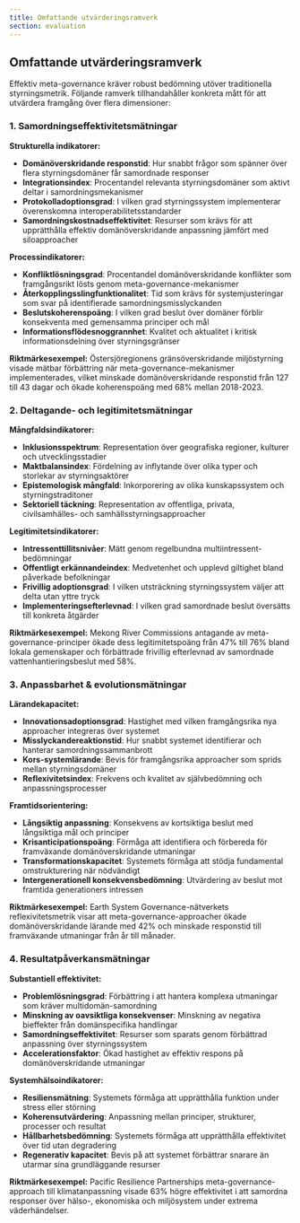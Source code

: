 ```yaml
---
title: Omfattande utvärderingsramverk
section: evaluation
---
```


## Omfattande utvärderingsramverk

Effektiv meta-governance kräver robust bedömning utöver traditionella styrningsmetrik. Följande ramverk tillhandahåller konkreta mått för att utvärdera framgång över flera dimensioner:

### 1. Samordningseffektivitetsmätningar

**Strukturella indikatorer:**
- **Domänöverskridande responstid**: Hur snabbt frågor som spänner över flera styrningsdomäner får samordnade responser
- **Integrationsindex**: Procentandel relevanta styrningsdomäner som aktivt deltar i samordningsmekanismer
- **Protokolladoptionsgrad**: I vilken grad styrningssystem implementerar överenskomna interoperabilitetsstandarder
- **Samordningskostnadseffektivitet**: Resurser som krävs för att upprätthålla effektiv domänöverskridande anpassning jämfört med siloapproacher

**Processindikatorer:**
- **Konfliktlösningsgrad**: Procentandel domänöverskridande konflikter som framgångsrikt lösts genom meta-governance-mekanismer
- **Återkopplingsslingfunktionalitet**: Tid som krävs för systemjusteringar som svar på identifierade samordningsmisslyckanden
- **Beslutskoherenspoäng**: I vilken grad beslut över domäner förblir konsekventa med gemensamma principer och mål
- **Informationsflödesnoggrannhet**: Kvalitet och aktualitet i kritisk informationsdelning över styrningsgränser

**Riktmärkesexempel:**
Östersjöregionens gränsöverskridande miljöstyrning visade mätbar förbättring när meta-governance-mekanismer implementerades, vilket minskade domänöverskridande responstid från 127 till 43 dagar och ökade koherenspoäng med 68% mellan 2018-2023.

### 2. Deltagande- och legitimitetsmätningar

**Mångfaldsindikatorer:**
- **Inklusionsspektrum**: Representation över geografiska regioner, kulturer och utvecklingsstadier
- **Maktbalansindex**: Fördelning av inflytande över olika typer och storlekar av styrningsaktörer
- **Epistemologisk mångfald**: Inkorporering av olika kunskapssystem och styrningstraditoner
- **Sektoriell täckning**: Representation av offentliga, privata, civilsamhälles- och samhällsstyrningsapproacher

**Legitimitetsindikatorer:**
- **Intressenttillitsnivåer**: Mätt genom regelbundna multiintressent-bedömningar
- **Offentligt erkännandeindex**: Medvetenhet och upplevd giltighet bland påverkade befolkningar
- **Frivillig adoptionsgrad**: I vilken utsträckning styrningssystem väljer att delta utan yttre tryck
- **Implementeringsefterlevnad**: I vilken grad samordnade beslut översätts till konkreta åtgärder

**Riktmärkesexempel:**
Mekong River Commissions antagande av meta-governance-principer ökade dess legitimitetspoäng från 47% till 76% bland lokala gemenskaper och förbättrade frivillig efterlevnad av samordnade vattenhantieringsbeslut med 58%.

### 3. Anpassbarhet & evolutionsmätningar

**Lärandekapacitet:**
- **Innovationsadoptionsgrad**: Hastighet med vilken framgångsrika nya approacher integreras över systemet
- **Misslyckandereaktionstid**: Hur snabbt systemet identifierar och hanterar samordningssammanbrott
- **Kors-systemlärande**: Bevis för framgångsrika approacher som sprids mellan styrningsdomäner
- **Reflexivitetsindex**: Frekvens och kvalitet av självbedömning och anpassningsprocesser

**Framtidsorientering:**
- **Långsiktig anpassning**: Konsekvens av kortsiktiga beslut med långsiktiga mål och principer
- **Krisanticipationspoäng**: Förmåga att identifiera och förbereda för framväxande domänöverskridande utmaningar
- **Transformationskapacitet**: Systemets förmåga att stödja fundamental omstrukturering när nödvändigt
- **Intergenerationell konsekvensbedömning**: Utvärdering av beslut mot framtida generationers intressen

**Riktmärkesexempel:**
Earth System Governance-nätverkets reflexivitetsmetrik visar att meta-governance-approacher ökade domänöverskridande lärande med 42% och minskade responstid till framväxande utmaningar från år till månader.

### 4. Resultatpåverkansmätningar

**Substantiell effektivitet:**
- **Problemlösningsgrad**: Förbättring i att hantera komplexa utmaningar som kräver multidomän-samordning
- **Minskning av oavsiktliga konsekvenser**: Minskning av negativa bieffekter från domänspecifika handlingar
- **Samordningseffektivitet**: Resurser som sparats genom förbättrad anpassning över styrningssystem
- **Accelerationsfaktor**: Ökad hastighet av effektiv respons på domänöverskridande utmaningar

**Systemhälsoindikatorer:**
- **Resiliensmätning**: Systemets förmåga att upprätthålla funktion under stress eller störning
- **Koherensutvärdering**: Anpassning mellan principer, strukturer, processer och resultat
- **Hållbarhetsbedömning**: Systemets förmåga att upprätthålla effektivitet över tid utan degradering
- **Regenerativ kapacitet**: Bevis på att systemet förbättrar snarare än utarmar sina grundläggande resurser

**Riktmärkesexempel:**
Pacific Resilience Partnerships meta-governance-approach till klimatanpassning visade 63% högre effektivitet i att samordna responser över hälso-, ekonomiska och miljösystem under extrema väderhändelser.
